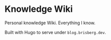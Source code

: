 # Knowledge Wiki
Personal knowledge Wiki. Everything I know.

Built with Hugo to serve under `blog.brisberg.dev`.
